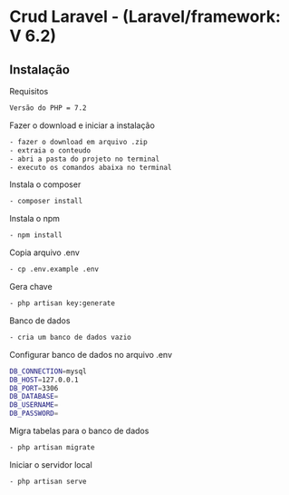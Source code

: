 # Crud Laravel - (Laravel/framework: V 6.2)

## Instalação

Requisitos
```bash
Versão do PHP = 7.2
```

Fazer o download e iniciar a instalação 
```bash
- fazer o download em arquivo .zip
- extraia o conteudo
- abri a pasta do projeto no terminal
- executo os comandos abaixa no terminal
```

Instala o composer
```bash
- composer install
```

Instala o npm
```bash
- npm install
```

Copia arquivo .env
```bash
- cp .env.example .env
```

Gera chave
```bash
- php artisan key:generate
```
Banco de dados
```bash
- cria um banco de dados vazio 
```

Configurar banco de dados no arquivo .env
```bash
DB_CONNECTION=mysql
DB_HOST=127.0.0.1
DB_PORT=3306
DB_DATABASE= 
DB_USERNAME=
DB_PASSWORD=
```

Migra tabelas para o banco de dados
```bash
- php artisan migrate
```

Iniciar o servidor local
```bash
- php artisan serve
```